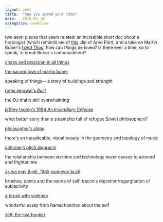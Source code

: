 ```yaml
---
layout: post
title:  "how you spend your time"
date:   2018-03-18
categories: weeklies
---
```


two aeon pieces that seem related: an incredible short doc about a horologist (which reminds me of [this](https://www.youtube.com/watch?v=c08i_9gumJs) clip of Arvo Pärt), and a take on Martin Buber's [*I and Thou*](https://en.wikipedia.org/wiki/I_and_Thou). how can *things* be loved? is there ever a time, so to speak, to break Buber's commandment? 

[chaos and precision in all things](https://aeon.co/videos/finding-chaos-and-precision-in-all-things-a-philosophy-of-watchmaking)

[the sacred love of martin buber](https://aeon.co/essays/all-real-living-is-meeting-the-sacred-love-of-martin-buber)


speaking of things-- a story of buildings and strength

[roma agrawal's *Built*](https://www.theguardian.com/artanddesign/2018/feb/11/roma-agrawal-structural-engineers-are-unsung-heroes-interview-shard)


the OJ trial is still overwhelming 

[jeffrey toobin's 1994 *An Incendiary Defense*](https://www.newyorker.com/magazine/1994/07/25/an-incendiary-defense)


what better story than a steamship full of refugee Soviet philosophers?

[philosopher's ships](https://en.wikipedia.org/wiki/Philosophers%27_ships)


there's an inexplicable, visual beauty in the geometry and topology of music

[coltrane's pitch diagrams](https://medium.com/@lucas_gonze/coltrane-pitch-diagrams-e25b7d9f5093)


the relationship between wartime and technology never ceases to astound and frighten me 

[as we may think, 1945](https://www.theatlantic.com/magazine/archive/1945/07/as-we-may-think/303881/)
[vannevar bush](https://en.wikipedia.org/wiki/Vannevar_Bush)


brushes, paints and the marks of self. bacon's digestion/regurgitation of subjectivity 

[a brush with violence](https://www.youtube.com/watch?v=MgrO5za0lSY)


wonderful essay from Ramachandran about the self 

[self: the last frontier](https://www.edge.org/conversation/self-awareness-the-last-frontier)